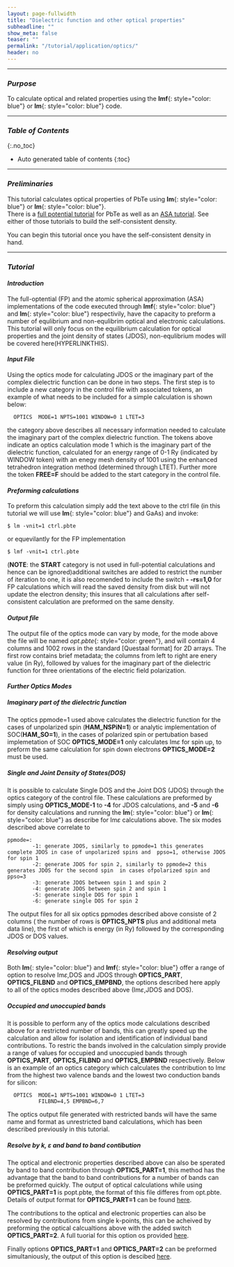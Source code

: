 ```yaml
---
layout: page-fullwidth
title: "Dielectric function and other optical properties"
subheadline: ""
show_meta: false
teaser: ""
permalink: "/tutorial/application/optics/"
header: no
---
```


_____________________________________________________________

### _Purpose_

To calculate optical and related properties using the **lmf**{: style="color: blue"} or **lm**{: style="color: blue"} code.

_____________________________________________________________

### _Table of Contents_
{:.no_toc}
*  Auto generated table of contents
{:toc}  

_____________________________________________________________

### _Preliminaries_

This tutorial calculates optical properties of PbTe using **lm**{: style="color: blue"} or **lm**{: style="color: blue"}.  
There is a [full potential tutorial](/tutorial/lmf/lmf_pbte_tutorial/)
for PbTe as well as an [ASA tutorial](/tutorial/asa/lm_pbte_tutorial/).
See either of those tutorials to build the self-consistent density.

You can begin this tutorial once you have the self-consistent density in hand.

_____________________________________________________________

### _Tutorial_

#### _Introduction_

The full-optential (FP) and the atomic spherical approximation (ASA) implementations of the code executed through  **lmf**{: style="color: blue"} and  **lm**{: style="color: blue"} respectivily, have the capacity to preform a number of equlibrium and non-equlibrim optical and electronic calculations. This tutorial will only focus on the equilibrium calculation for optical properties and the joint density of states (JDOS), non-equlibrium modes will be covered here(HYPERLINKTHIS).

#### _Input File_

Using the optics mode for calculating JDOS or the imaginary part of the complex dielectric function  can be done in two steps. The first step is to include a new category in the control file with associated tokens, an example of what needs to be included for a simple calculation is shown below:

      OPTICS  MODE=1 NPTS=1001 WINDOW=0 1 LTET=3

the category above describes all necessary information needed to calculate the imaginary part of the complex dielectric function. The tokens above indicate an optics calculation mode 1 which is the imaginary part of the dielectric function, calculated for an energy range of 0-1 Ry (indicated by WINDOW token) with an enegy mesh density of 1001 using the  enhanced tetrahedron integration method (determined through LTET). Further more the token **FREE=F** should be added to the start category in the control file.

#### _Preforming calculations_

To preform this calculation simply add the text above to the ctrl file (in this tutorial we will use **lm**{: style="color: blue"} and GaAs) and invoke:

    $ lm -vnit=1 ctrl.pbte

or equevilantly for the FP implementation

    $ lmf -vnit=1 ctrl.pbte

(**NOTE**: the **START** category is not used in full-potential calculations and hence can be ignored)additional switches are added to restrict the number of iteration to one, it is also recomended to include the switch  **- -rs=1,0** for FP calculations which will read the saved density from disk but will not update the electron density; this insures that all calculations after self-consistent calculation are preformed on the same density.

#### _Output file_

The output file of the optics mode can vary by mode, for the mode above the file will be named _opt.pbte_{: style="color: green"}, and will contain 4 columns and 1002 rows in the standard [Questaal format] for 2D arrays. The first row contains brief metadata; the columns from left to right are enery value (in Ry), followed by values for the imaginary part of the dielectric function for three orientations of the electric field polarization.

#### _Further Optics Modes_

##### _Imaginary part of the dielectric function_
The optics ppmode=1 used above calculates the dielectric function for the cases of unpolarized spin (**HAM_NSPiN=1**) or analytic implementation of SOC(**HAM_SO=1**), in the cases of polarized spin or pertubation based implemetation of SOC **OPTICS_MODE=1** only calculates Im<i>&epsilon;</i> for spin up, to preform the same calculation for spin down electrons **OPTICS_MODE=2** must be used.

##### _Single and Joint Density of States(DOS)_

It is possible to calculate  Single DOS and the Joint DOS (JDOS) through the optics category of the control file. These calculations are preformed by simply using **OPTICS_MODE-1** to **-4** for JDOS calculations, and **-5** and **-6** for density calculations and running the **lm**{: style="color: blue"} or **lm**{: style="color: blue"} as describe for Im<i>&epsilon;</i> calculations above.
The six modes described above correlate to

    ppmode=:
       		-1: generate JDOS, similarly to ppmode=1 this generates complete JDOS in case of unpolarized spins and  ppso=1, otherwise JDOS for spin 1
       		-2: generate JDOS for spin 2, similarly to ppmode=2 this generates JDOS for the second spin  in cases ofpolarized spin and ppso=3
       		-3: generate JDOS between spin 1 and spin 2
       		-4: generate JDOS between spin 2 and spin 1
       		-5: generate single DOS for spin 1
       		-6: generate single DOS for spin 2

The output files for all six optics ppmodes described above  consiste of 2 columns ( the number of rows is **OPTICS_NPTS** plus and additional meta data line), the first of which is energy (in Ry) followed by the corresponding JDOS or DOS values.

#### _Resolving output_
Both **lm**{: style="color: blue"} and **lmf**{: style="color: blue"} offer a range of option to resolve Im<i>&epsilon;</i>,DOS and JDOS through **OPTICS_PART**, **OPTICS_FILBND** and **OPTICS_EMPBND**, the options described here apply to all of the optics modes described above (Im<i>&epsilon;</i>,JDOS and DOS).

##### _Occupied and unoccupied bands_

It is possible to perform any of the optics mode calculations described above for a restricted number of bands, this can greatly speed up the calculation and allow for isolation and identification of individual band contributions. To restric the bands involved in the calculation simply provide a range of values for occupied and unoccupied bands through **OPTICS_PART**, **OPTICS_FILBND** and **OPTICS_EMPBND** respectively. Below is an example of an optics category which calculates the contribution to  Im<i>&epsilon;</i> from the highest two valence bands and the lowest two conduction bands for silicon:

      OPTICS  MODE=1 NPTS=1001 WINDOW=0 1 LTET=3
              FILBND=4,5 EMPBND=6,7
              
The optics output file generated with restricted bands will have the same name and format as unrestricted band calculations, which has been described previously in this tutorial.

##### _Resolve by k, &epsilon; and band to band contibution_
The optical and electronic properties described above can also be sperated by band to band contribution through **OPTICS_PART=1**, this method has the advantage that the band to band contributions for a number of bands can be preformed quickly. The output of optical calculations while using **OPTICS_PART=1** is popt.pbte, the format of this file differes from opt.pbte. Details of output format for **OPTICS_PART=1** can be found [here](https://lordcephei.github.io/opt-part/).

The contributions to the optical and electronic properties can also be resolved by contributions from single k-points, this can be acheived by preforming the optical calcualtions above with the added switch **OPTICS_PART=2**. A full tuorial for this option os provided [here](https://lordcephei.github.io/opt-part/).

Finally options **OPTICS_PART=1** and **OPTICS_PART=2** can be preformed simultaniously, the output of this option is descibed [here](https://lordcephei.github.io/opt-part/).
